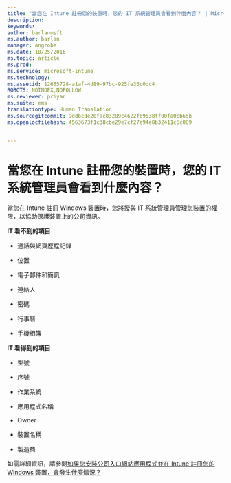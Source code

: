 ```yaml
---
title: "當您在 Intune 註冊您的裝置時，您的 IT 系統管理員會看到什麼內容？ | Microsoft Intune"
description: 
keywords: 
author: barlanmsft
ms.author: barlan
manager: angrobe
ms.date: 10/25/2016
ms.topic: article
ms.prod: 
ms.service: microsoft-intune
ms.technology: 
ms.assetid: 12655728-a1af-4d89-97bc-925fe36c0dc4
ROBOTS: NOINDEX,NOFOLLOW
ms.reviewer: priyar
ms.suite: ems
translationtype: Human Translation
ms.sourcegitcommit: 9ddbcde20fac83289c4622f69538ff00fa0cb65b
ms.openlocfilehash: 4563673f1c38cbe29e7cf27e94e8b32411c6c089


---
```



# <a name="what-can-your-it-administrator-see-when-you-enroll-your-device-in-intune"></a>當您在 Intune 註冊您的裝置時，您的 IT 系統管理員會看到什麼內容？

當您在 Intune 註冊 Windows 裝置時，您將授與 IT 系統管理員管理您裝置的權限，以協助保護裝置上的公司資訊。

**IT 看不到的項目**

-   通話與網頁歷程記錄

-   位置

-   電子郵件和簡訊

-   連絡人

-   密碼

-   行事曆

-   手機相簿

**IT 看得到的項目**

-   型號

-   序號

-   作業系統

-   應用程式名稱

-   Owner

-   裝置名稱

-   製造商

如需詳細資訊，請參閱[如果您安裝公司入口網站應用程式並在 Intune 註冊您的 Windows 裝置，會發生什麼情況？](what-happens-if-you-install-the-company-portal-app-and-enroll-your-device-in-intune-windows)



<!--HONumber=Nov16_HO1-->


